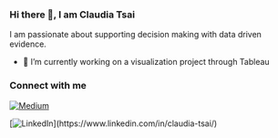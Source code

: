 ### Hi there 👋, I am Claudia Tsai

I am passionate about supporting decision making with data driven evidence. 


<!--
**claudiatsai/claudiatsai** is a ✨ _special_ ✨ repository because its `README.md` (this file) appears on your GitHub profile.

Here are some ideas to get you started:

- 🔭 I’m currently working on ...
- 🌱 I’m currently learning ...
- 👯 I’m looking to collaborate on ...
- 🤔 I’m looking for help with ...
- 💬 Ask me about ...
- 📫 How to reach me: ...
- 😄 Pronouns: ...
- ⚡ Fun fact: ...
-->

- 🔭 I’m currently working on a visualization project through Tableau



### Connect with me 

[![Medium](https://img.shields.io/badge/-Medium-12100E?style=flat-square&logo=Medium&logoColor=white&link=https://medium.com/@klaudiatsai)](https://medium.com/@klaudiatsai)

[![LinkedIn](https://img.shields.io/badge/-LinkedIn-000?style=flat-square&logo=LinkedIn&logoColor=blue&link=[https://www.linkedin.com/in/claudia-tsai/](https://www.linkedin.com/in/claudia-tsai/))](https://www.linkedin.com/in/claudia-tsai/)










